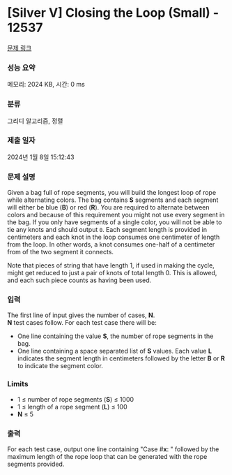 # [Silver V] Closing the Loop (Small) - 12537 

[문제 링크](https://www.acmicpc.net/problem/12537) 

### 성능 요약

메모리: 2024 KB, 시간: 0 ms

### 분류

그리디 알고리즘, 정렬

### 제출 일자

2024년 1월 8일 15:12:43

### 문제 설명

<p>Given a bag full of rope segments, you will build the longest loop of rope while alternating colors. The bag contains <strong>S</strong> segments and each segment will either be blue (<strong>B</strong>) or red (<strong>R</strong>). You are required to alternate between colors and because of this requirement you might not use every segment in the bag. If you only have segments of a single color, you will not be able to tie any knots and should output <code>0</code>. Each segment length is provided in centimeters and each knot in the loop consumes one centimeter of length from the loop. In other words, a knot consumes one-half of a centimeter from of the two segment it connects.</p>

<p>Note that pieces of string that have length 1, if used in making the cycle, might get reduced to just a pair of knots of total length 0. This is allowed, and each such piece counts as having been used.</p>

### 입력 

 <p>The first line of input gives the number of cases, <strong>N</strong>.<br>
<strong>N</strong> test cases follow. For each test case there will be:</p>

<ul>
	<li>One line containing the value <strong>S</strong>, the number of rope segments in the bag.</li>
	<li>One line containing a space separated list of <strong>S</strong> values. Each value <strong>L</strong> indicates the segment length in centimeters followed by the letter <strong>B</strong> or <strong>R</strong> to indicate the segment color.</li>
</ul>

<h3>Limits</h3>

<ul>
	<li>1 ≤ number of rope segments (<strong>S</strong>) ≤ 1000</li>
	<li>1 ≤ length of a rope segment (<strong>L</strong>) ≤ 100</li>
	<li><strong>N</strong> ≤ 5</li>
</ul>

### 출력 

 <p>For each test case, output one line containing "Case #<strong>x</strong>: " followed by the maximum length of the rope loop that can be generated with the rope segments provided.</p>


